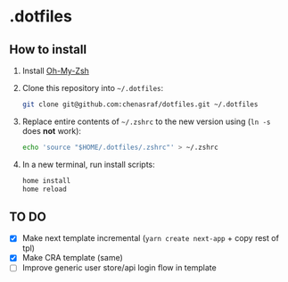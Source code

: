 # .dotfiles

## How to install

1. Install [Oh-My-Zsh](https://github.com/ohmyzsh/ohmyzsh)
2. Clone this repository into `~/.dotfiles`:

   ```bash
   git clone git@github.com:chenasraf/dotfiles.git ~/.dotfiles
   ```

3. Replace entire contents of `~/.zshrc` to the new version using (`ln -s` does **not** work):

   ```bash
   echo 'source "$HOME/.dotfiles/.zshrc"' > ~/.zshrc
   ```

4. In a new terminal, run install scripts:

   ```bash
   home install
   home reload
   ```

## TO DO

- [x] Make next template incremental (`yarn create next-app` + copy rest of tpl)
- [x] Make CRA template (same)
- [ ] Improve generic user store/api login flow in template
